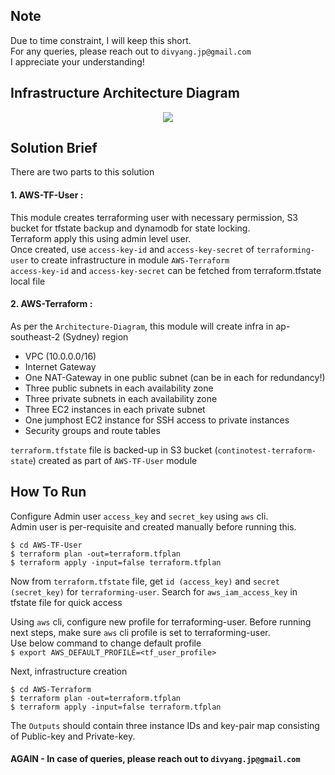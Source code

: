 ## Note ##
Due to time constraint, I will keep this short.   
For any queries, please reach out to `divyang.jp@gmail.com`  
I appreciate your understanding!

## Infrastructure Architecture Diagram ##
<p align="center">
<img src="https://gitlab.com/divyang.jp/continotest/-/raw/86b7d2c920c89f59481e8671d744046607ba0236/Architecture-Diagram.png?inline=false">
</p>

## Solution Brief ##
There are two parts to this solution  
#### 1. AWS-TF-User : #### 
   This module creates terraforming user with necessary permission, S3 bucket for tfstate backup and dynamodb for state locking.  
Terraform apply this using admin level user.  
Once created, use `access-key-id` and `access-key-secret` of `terraforming-user` to create infrastructure in module `AWS-Terraform`  
`access-key-id` and `access-key-secret` can be fetched from terraform.tfstate local file

#### 2. AWS-Terraform : ####
   As per the `Architecture-Diagram`, this module will create infra in ap-southeast-2 (Sydney) region  
   * VPC (10.0.0.0/16)
   * Internet Gateway
   * One NAT-Gateway in one public subnet (can be in each for redundancy!)
   * Three public subnets in each availability zone
   * Three private subnets in each availability zone
   * Three EC2 instances in each private subnet
   * One jumphost EC2 instance for SSH access to private instances
   * Security groups and route tables

`terraform.tfstate` file is backed-up in S3 bucket (`continotest-terraform-state`) created as part of `AWS-TF-User` module

## How To Run ##

Configure Admin user `access_key` and `secret_key` using `aws` cli.  
Admin user is per-requisite and created manually before running this.

```
$ cd AWS-TF-User
$ terraform plan -out=terraform.tfplan
$ terraform apply -input=false terraform.tfplan 
```  
Now from `terraform.tfstate` file, get `id (access_key)` and `secret (secret_key)` for `terraforming-user`. Search for `aws_iam_access_key` in tfstate file for quick access  
  
Using `aws` cli, configure new profile for terraforming-user. Before running next steps, make sure `aws` cli profile is set to terraforming-user.  
Use below command to change default profile  
`$ export AWS_DEFAULT_PROFILE=<tf_user_profile>`

Next, infrastructure creation  

```
$ cd AWS-Terraform
$ terraform plan -out=terraform.tfplan
$ terraform apply -input=false terraform.tfplan
```

The `Outputs` should contain three instance IDs and key-pair map consisting of Public-key and Private-key. 


#### AGAIN - In case of queries, please reach out to `divyang.jp@gmail.com` ####
